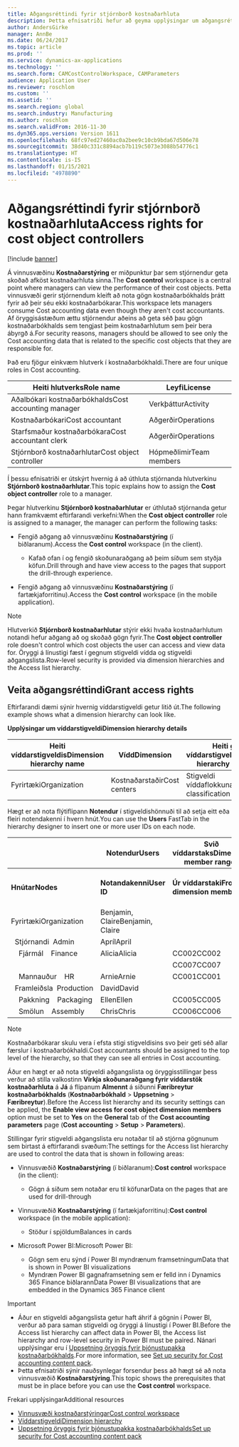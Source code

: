 ```yaml
---
title: Aðgangsréttindi fyrir stjórnborð kostnaðarhluta
description: Þetta efnisatriði hefur að geyma upplýsingar um aðgangsréttindi fyrir stjórnborð kostnaðarhlutar.
author: AndersGirke
manager: AnnBe
ms.date: 06/24/2017
ms.topic: article
ms.prod: ''
ms.service: dynamics-ax-applications
ms.technology: ''
ms.search.form: CAMCostControlWorkspace, CAMParameters
audience: Application User
ms.reviewer: roschlom
ms.custom: ''
ms.assetid: ''
ms.search.region: global
ms.search.industry: Manufacturing
ms.author: roschlom
ms.search.validFrom: 2016-11-30
ms.dyn365.ops.version: Version 1611
ms.openlocfilehash: 68fc97ed27460ac0a2bee9c10cb9bda67d506e78
ms.sourcegitcommit: 38d40c331c8894acb7b119c5073e3088b54776c1
ms.translationtype: HT
ms.contentlocale: is-IS
ms.lasthandoff: 01/15/2021
ms.locfileid: "4978890"
---
```

# <a name="access-rights-for-cost-object-controllers"></a><span data-ttu-id="36e56-103">Aðgangsréttindi fyrir stjórnborð kostnaðarhluta</span><span class="sxs-lookup"><span data-stu-id="36e56-103">Access rights for cost object controllers</span></span>

[!include [banner](../includes/banner.md)]

<span data-ttu-id="36e56-104">Á vinnusvæðinu **Kostnaðarstýring** er miðpunktur þar sem stjórnendur geta skoðað afköst kostnaðarhluta sinna.</span><span class="sxs-lookup"><span data-stu-id="36e56-104">The **Cost control** workspace is a central point where managers can view the performance of their cost objects.</span></span> <span data-ttu-id="36e56-105">Þetta vinnusvæði gerir stjórnendum kleift að nota gögn kostnaðarbókhalds þrátt fyrir að þeir séu ekki kostnaðarbókarar.</span><span class="sxs-lookup"><span data-stu-id="36e56-105">This workspace lets managers consume Cost accounting data even though they aren't cost accountants.</span></span> <span data-ttu-id="36e56-106">Af öryggisástæðum ættu stjórnendur aðeins að geta séð þau gögn kostnaðarbókhalds sem tengjast þeim kostnaðarhlutum sem þeir bera ábyrgð á.</span><span class="sxs-lookup"><span data-stu-id="36e56-106">For security reasons, managers should be allowed to see only the Cost accounting data that is related to the specific cost objects that they are responsible for.</span></span>

<span data-ttu-id="36e56-107">Það eru fjögur einkvæm hlutverk í kostnaðarbókhaldi.</span><span class="sxs-lookup"><span data-stu-id="36e56-107">There are four unique roles in Cost accounting.</span></span>

| <span data-ttu-id="36e56-108">Heiti hlutverks</span><span class="sxs-lookup"><span data-stu-id="36e56-108">Role name</span></span>               | <span data-ttu-id="36e56-109">Leyfi</span><span class="sxs-lookup"><span data-stu-id="36e56-109">License</span></span>      |
|-------------------------|--------------|
| <span data-ttu-id="36e56-110">Aðalbókari kostnaðarbókhalds</span><span class="sxs-lookup"><span data-stu-id="36e56-110">Cost accounting manager</span></span> | <span data-ttu-id="36e56-111">Verkþáttur</span><span class="sxs-lookup"><span data-stu-id="36e56-111">Activity</span></span>     |
| <span data-ttu-id="36e56-112">Kostnaðarbókari</span><span class="sxs-lookup"><span data-stu-id="36e56-112">Cost accountant</span></span>         | <span data-ttu-id="36e56-113">Aðgerðir</span><span class="sxs-lookup"><span data-stu-id="36e56-113">Operations</span></span>   |
| <span data-ttu-id="36e56-114">Starfsmaður kostnaðarbókara</span><span class="sxs-lookup"><span data-stu-id="36e56-114">Cost accountant clerk</span></span>   | <span data-ttu-id="36e56-115">Aðgerðir</span><span class="sxs-lookup"><span data-stu-id="36e56-115">Operations</span></span>   |
| <span data-ttu-id="36e56-116">Stjórnborð kostnaðarhlutar</span><span class="sxs-lookup"><span data-stu-id="36e56-116">Cost object controller</span></span>  | <span data-ttu-id="36e56-117">Hópmeðlimir</span><span class="sxs-lookup"><span data-stu-id="36e56-117">Team members</span></span> |

<span data-ttu-id="36e56-118">Í þessu efnisatriði er útskýrt hvernig á að úthluta stjórnanda hlutverkinu **Stjórnborð kostnaðarhlutar**.</span><span class="sxs-lookup"><span data-stu-id="36e56-118">This topic explains how to assign the **Cost object controller** role to a manager.</span></span>

<span data-ttu-id="36e56-119">Þegar hlutverkinu **Stjórnborð kostnaðarhlutar** er úthlutað stjórnanda getur hann framkvæmt eftirfarandi verkefni:</span><span class="sxs-lookup"><span data-stu-id="36e56-119">When the **Cost object controller** role is assigned to a manager, the manager can perform the following tasks:</span></span>

- <span data-ttu-id="36e56-120">Fengið aðgang að vinnusvæðinu **Kostnaðarstýring** (í biðlaranum).</span><span class="sxs-lookup"><span data-stu-id="36e56-120">Access the **Cost control** workspace (in the client).</span></span>

    - <span data-ttu-id="36e56-121">Kafað ofan í og fengið skoðunaraðgang að þeim síðum sem styðja köfun.</span><span class="sxs-lookup"><span data-stu-id="36e56-121">Drill through and have view access to the pages that support the drill-through experience.</span></span>

- <span data-ttu-id="36e56-122">Fengið aðgang að vinnusvæðinu **Kostnaðarstýring** (í fartækjaforritinu).</span><span class="sxs-lookup"><span data-stu-id="36e56-122">Access the **Cost control** workspace (in the mobile application).</span></span>

> [!NOTE]
> <span data-ttu-id="36e56-123">Hlutverkið **Stjórnborð kostnaðarhlutar** stýrir ekki hvaða kostnaðarhlutum notandi hefur aðgang að og skoðað gögn fyrir.</span><span class="sxs-lookup"><span data-stu-id="36e56-123">The **Cost object controller** role doesn't control which cost objects the user can access and view data for.</span></span> <span data-ttu-id="36e56-124">Öryggi á línustigi fæst í gegnum stigveldi vídda og stigveldi aðgangslista.</span><span class="sxs-lookup"><span data-stu-id="36e56-124">Row-level security is provided via dimension hierarchies and the Access list hierarchy.</span></span>

## <a name="grant-access-rights"></a><span data-ttu-id="36e56-125">Veita aðgangsréttindi</span><span class="sxs-lookup"><span data-stu-id="36e56-125">Grant access rights</span></span>
<span data-ttu-id="36e56-126">Eftirfarandi dæmi sýnir hvernig víddarstigveldi getur litið út.</span><span class="sxs-lookup"><span data-stu-id="36e56-126">The following example shows what a dimension hierarchy can look like.</span></span>

<span data-ttu-id="36e56-127">**Upplýsingar um víddarstigveldi**</span><span class="sxs-lookup"><span data-stu-id="36e56-127">**Dimension hierarchy details**</span></span>

| <span data-ttu-id="36e56-128">Heiti víddarstigveldis</span><span class="sxs-lookup"><span data-stu-id="36e56-128">Dimension hierarchy name</span></span> | <span data-ttu-id="36e56-129">Vídd</span><span class="sxs-lookup"><span data-stu-id="36e56-129">Dimension</span></span>    | <span data-ttu-id="36e56-130">Heiti gerðar víddarstigveldis</span><span class="sxs-lookup"><span data-stu-id="36e56-130">Dimension hierarchy type name</span></span>      | <span data-ttu-id="36e56-131">Stigveldi aðgangslista</span><span class="sxs-lookup"><span data-stu-id="36e56-131">Access list hierarchy</span></span> |
|--------------------------|--------------|------------------------------------|-----------------------|
| <span data-ttu-id="36e56-132">Fyrirtæki</span><span class="sxs-lookup"><span data-stu-id="36e56-132">Organization</span></span>             | <span data-ttu-id="36e56-133">Kostnaðarstaðir</span><span class="sxs-lookup"><span data-stu-id="36e56-133">Cost centers</span></span> | <span data-ttu-id="36e56-134">Stigveldi víddaflokkunar</span><span class="sxs-lookup"><span data-stu-id="36e56-134">Dimension classification hierarchy</span></span> | <span data-ttu-id="36e56-135">**Já**</span><span class="sxs-lookup"><span data-stu-id="36e56-135">**Yes**</span></span>               |

<span data-ttu-id="36e56-136">Hægt er að nota flýtiflipann **Notendur** í stigveldishönnuði til að setja eitt eða fleiri notendakenni í hvern hnút.</span><span class="sxs-lookup"><span data-stu-id="36e56-136">You can use the **Users** FastTab in the hierarchy designer to insert one or more user IDs on each node.</span></span>

|                                   | <span data-ttu-id="36e56-137">Notendur</span><span class="sxs-lookup"><span data-stu-id="36e56-137">Users</span></span>            | <span data-ttu-id="36e56-138">Svið víddarstaks</span><span class="sxs-lookup"><span data-stu-id="36e56-138">Dimension member ranges</span></span>   |                         |
|-----------------------------------|------------------|---------------------------|-------------------------|
| <span data-ttu-id="36e56-139">**Hnútar**</span><span class="sxs-lookup"><span data-stu-id="36e56-139">**Nodes**</span></span>                         | <span data-ttu-id="36e56-140">**Notandakenni**</span><span class="sxs-lookup"><span data-stu-id="36e56-140">**User ID**</span></span>      | <span data-ttu-id="36e56-141">**Úr víddarstaki**</span><span class="sxs-lookup"><span data-stu-id="36e56-141">**From dimension member**</span></span> | <span data-ttu-id="36e56-142">**Til víddarstaks**</span><span class="sxs-lookup"><span data-stu-id="36e56-142">**To dimension member**</span></span> |
| <span data-ttu-id="36e56-143">Fyrirtæki</span><span class="sxs-lookup"><span data-stu-id="36e56-143">Organization</span></span>                      | <span data-ttu-id="36e56-144">Benjamin, Claire</span><span class="sxs-lookup"><span data-stu-id="36e56-144">Benjamin, Claire</span></span> |                           |                         |
| <span data-ttu-id="36e56-145">&nbsp;&nbsp;Stjórnandi</span><span class="sxs-lookup"><span data-stu-id="36e56-145">&nbsp;&nbsp;Admin</span></span>                 | <span data-ttu-id="36e56-146">Apríl</span><span class="sxs-lookup"><span data-stu-id="36e56-146">April</span></span>            |                           |                         |
| <span data-ttu-id="36e56-147">&nbsp;&nbsp;&nbsp;&nbsp;Fjármál</span><span class="sxs-lookup"><span data-stu-id="36e56-147">&nbsp;&nbsp;&nbsp;&nbsp;Finance</span></span>   | <span data-ttu-id="36e56-148">Alicia</span><span class="sxs-lookup"><span data-stu-id="36e56-148">Alicia</span></span>           | <span data-ttu-id="36e56-149">CC002</span><span class="sxs-lookup"><span data-stu-id="36e56-149">CC002</span></span>                     | <span data-ttu-id="36e56-150">CC003</span><span class="sxs-lookup"><span data-stu-id="36e56-150">CC003</span></span>                   |
|                                   |                  | <span data-ttu-id="36e56-151">CC007</span><span class="sxs-lookup"><span data-stu-id="36e56-151">CC007</span></span>                     | <span data-ttu-id="36e56-152">CC007</span><span class="sxs-lookup"><span data-stu-id="36e56-152">CC007</span></span>                   |
| <span data-ttu-id="36e56-153">&nbsp;&nbsp;&nbsp;&nbsp;Mannauður</span><span class="sxs-lookup"><span data-stu-id="36e56-153">&nbsp;&nbsp;&nbsp;&nbsp;HR</span></span>        | <span data-ttu-id="36e56-154">Arnie</span><span class="sxs-lookup"><span data-stu-id="36e56-154">Arnie</span></span>            | <span data-ttu-id="36e56-155">CC001</span><span class="sxs-lookup"><span data-stu-id="36e56-155">CC001</span></span>                     | <span data-ttu-id="36e56-156">CC001</span><span class="sxs-lookup"><span data-stu-id="36e56-156">CC001</span></span>                   |
| <span data-ttu-id="36e56-157">&nbsp;&nbsp;Framleiðsla</span><span class="sxs-lookup"><span data-stu-id="36e56-157">&nbsp;&nbsp;Production</span></span>            | <span data-ttu-id="36e56-158">David</span><span class="sxs-lookup"><span data-stu-id="36e56-158">David</span></span>            |                           |                         |
| <span data-ttu-id="36e56-159">&nbsp;&nbsp;&nbsp;&nbsp;Pakkning</span><span class="sxs-lookup"><span data-stu-id="36e56-159">&nbsp;&nbsp;&nbsp;&nbsp;Packaging</span></span> | <span data-ttu-id="36e56-160">Ellen</span><span class="sxs-lookup"><span data-stu-id="36e56-160">Ellen</span></span>            | <span data-ttu-id="36e56-161">CC005</span><span class="sxs-lookup"><span data-stu-id="36e56-161">CC005</span></span>                     | <span data-ttu-id="36e56-162">CC005</span><span class="sxs-lookup"><span data-stu-id="36e56-162">CC005</span></span>                   |
| <span data-ttu-id="36e56-163">&nbsp;&nbsp;&nbsp;&nbsp;Smölun</span><span class="sxs-lookup"><span data-stu-id="36e56-163">&nbsp;&nbsp;&nbsp;&nbsp;Assembly</span></span>  | <span data-ttu-id="36e56-164">Chris</span><span class="sxs-lookup"><span data-stu-id="36e56-164">Chris</span></span>            | <span data-ttu-id="36e56-165">CC006</span><span class="sxs-lookup"><span data-stu-id="36e56-165">CC006</span></span>                     | <span data-ttu-id="36e56-166">CC006</span><span class="sxs-lookup"><span data-stu-id="36e56-166">CC006</span></span>                   |

> [!NOTE]
> <span data-ttu-id="36e56-167">Kostnaðarbókarar skulu vera í efsta stigi stigveldisins svo þeir geti séð allar færslur í kostnaðarbókhaldi.</span><span class="sxs-lookup"><span data-stu-id="36e56-167">Cost accountants should be assigned to the top level of the hierarchy, so that they can see all entries in Cost accounting.</span></span>

<span data-ttu-id="36e56-168">Áður en hægt er að nota stigveldi aðgangslista og öryggisstillingar þess verður að stilla valkostinn **Virkja skoðunaraðgang fyrir víddarstök kostnaðarhluta** á **Já** á flipanum **Almennt** á síðunni **Færibreytur kostnaðarbókhalds** (**Kostnaðarbókhald** > **Uppsetning** > **Færibreytur**).</span><span class="sxs-lookup"><span data-stu-id="36e56-168">Before the Access list hierarchy and its security settings can be applied, the **Enable view access for cost object dimension members** option must be set to **Yes** on the **General** tab of the **Cost accounting parameters** page (**Cost accounting** > **Setup** > **Parameters**).</span></span>

<span data-ttu-id="36e56-169">Stillingar fyrir stigveldi aðgangslista eru notaðar til að stjórna gögnunum sem birtast á eftirfarandi svæðum:</span><span class="sxs-lookup"><span data-stu-id="36e56-169">The settings for the Access list hierarchy are used to control the data that is shown in following areas:</span></span>

- <span data-ttu-id="36e56-170">Vinnusvæðið **Kostnaðarstýring** (í biðlaranum):</span><span class="sxs-lookup"><span data-stu-id="36e56-170">**Cost control** workspace (in the client):</span></span>

    - <span data-ttu-id="36e56-171">Gögn á síðum sem notaðar eru til köfunar</span><span class="sxs-lookup"><span data-stu-id="36e56-171">Data on the pages that are used for drill-through</span></span>

- <span data-ttu-id="36e56-172">Vinnusvæðið **Kostnaðarstýring** (í fartækjaforritinu):</span><span class="sxs-lookup"><span data-stu-id="36e56-172">**Cost control** workspace (in the mobile application):</span></span>

    - <span data-ttu-id="36e56-173">Stöður í spjöldum</span><span class="sxs-lookup"><span data-stu-id="36e56-173">Balances in cards</span></span>

- <span data-ttu-id="36e56-174">Microsoft Power BI:</span><span class="sxs-lookup"><span data-stu-id="36e56-174">Microsoft Power BI:</span></span>

    - <span data-ttu-id="36e56-175">Gögn sem eru sýnd í Power BI myndrænum framsetningum</span><span class="sxs-lookup"><span data-stu-id="36e56-175">Data that is shown in Power BI visualizations</span></span>
    - <span data-ttu-id="36e56-176">Myndræn Power BI gagnaframsetning sem er felld inn í Dynamics 365 Finance biðlarann</span><span class="sxs-lookup"><span data-stu-id="36e56-176">Data Power BI visualizations that are embedded in the Dynamics 365 Finance client</span></span>

> [!IMPORTANT]
> - <span data-ttu-id="36e56-177">Áður en stigveldi aðgangslista getur haft áhrif á gögnin í Power BI, verður að para saman stigveldi og öryggi á línustigi í Power BI.</span><span class="sxs-lookup"><span data-stu-id="36e56-177">Before the Access list hierarchy can affect data in Power BI, the Access list hierarchy and row-level security in Power BI must be paired.</span></span> <span data-ttu-id="36e56-178">Nánari upplýsingar eru í [Uppsetning öryggis fyrir þjónustupakka kostnaðarbókhalds](../../dev-itpro/analytics/setup-security-cost-accounting-content-pack.md).</span><span class="sxs-lookup"><span data-stu-id="36e56-178">For more information, see [Set up security for Cost accounting content pack](../../dev-itpro/analytics/setup-security-cost-accounting-content-pack.md).</span></span>
> - <span data-ttu-id="36e56-179">Þetta efnisatriði sýnir nauðsynlegar forsendur þess að hægt sé að nota vinnusvæðið **Kostnaðarstýring**.</span><span class="sxs-lookup"><span data-stu-id="36e56-179">This topic shows the prerequisites that must be in place before you can use the **Cost control** workspace.</span></span>

<span data-ttu-id="36e56-180">Frekari upplýsingar</span><span class="sxs-lookup"><span data-stu-id="36e56-180">Additional resources</span></span>

- [<span data-ttu-id="36e56-181">Vinnusvæði kostnaðarstýringar</span><span class="sxs-lookup"><span data-stu-id="36e56-181">Cost control workspace</span></span>](cost-control-workspace.md)
- [<span data-ttu-id="36e56-182">Víddarstigveldi</span><span class="sxs-lookup"><span data-stu-id="36e56-182">Dimension hierarchy</span></span>](dimension-hierarchy.md)
- [<span data-ttu-id="36e56-183">Uppsetning öryggis fyrir þjónustupakka kostnaðarbókhalds</span><span class="sxs-lookup"><span data-stu-id="36e56-183">Set up security for Cost accounting content pack</span></span>](../../dev-itpro/analytics/setup-security-cost-accounting-content-pack.md)
